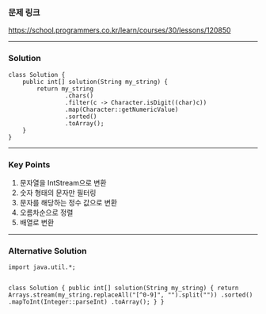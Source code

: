 <h3 id="문제-링크">문제 링크</h3>
<p><a href="https://school.programmers.co.kr/learn/courses/30/lessons/120850">https://school.programmers.co.kr/learn/courses/30/lessons/120850</a></p>
<hr />
<h3 id="solution">Solution</h3>
<pre><code class="language-java">class Solution {
    public int[] solution(String my_string) {
        return my_string
                .chars()
                .filter(c -&gt; Character.isDigit((char)c))
                .map(Character::getNumericValue)
                .sorted()
                .toArray();
    }
}</code></pre>
<hr />
<h3 id="key-points">Key Points</h3>
<ol>
<li>문자열을 IntStream으로 변환</li>
<li>숫자 형태의 문자만 필터링</li>
<li>문자를 해당하는 정수 값으로 변환</li>
<li>오름차순으로 정렬</li>
<li>배열로 변환</li>
</ol>
<hr />
<h3 id="alternative-solution">Alternative Solution</h3>
<pre><code class="language-java">import java.util.*;

class Solution {
    public int[] solution(String my_string) {
        return Arrays.stream(my_string.replaceAll(&quot;[^0-9]&quot;, &quot;&quot;).split(&quot;&quot;))
                .sorted()
                .mapToInt(Integer::parseInt)
                .toArray();
    }
}</code></pre>